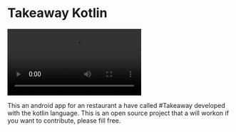 # Takeaway Kotlin


![alt text](http://softwares4mais.com/static/takeaway/takeaway.mp4)

This an android app for an restaurant a have called #Takeaway
developed with the kotlin language.
This is an open source project that a will workon 
if you want to contribute, please fill free.
